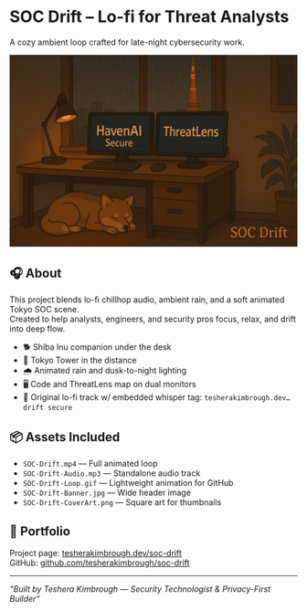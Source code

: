 # SOC Drift – Lo-fi for Threat Analysts

A cozy ambient loop crafted for late-night cybersecurity work.

![SOC Drift Banner](https://raw.githubusercontent.com/tesherakimbrough/soc-drift/main/soc-drift-banner.png)

## 🎧 About

This project blends lo-fi chillhop audio, ambient rain, and a soft animated Tokyo SOC scene.  
Created to help analysts, engineers, and security pros focus, relax, and drift into deep flow.

- 🐕 Shiba Inu companion under the desk  
- 🗼 Tokyo Tower in the distance  
- 🌧️ Animated rain and dusk-to-night lighting  
- 🖥️ Code and ThreatLens map on dual monitors  
- 🎵 Original lo-fi track w/ embedded whisper tag: `tesherakimbrough.dev… drift secure`

## 📦 Assets Included

- `SOC-Drift.mp4` — Full animated loop  
- `SOC-Drift-Audio.mp3` — Standalone audio track  
- `SOC-Drift-Loop.gif` — Lightweight animation for GitHub  
- `SOC-Drift-Banner.jpg` — Wide header image  
- `SOC-Drift-CoverArt.png` — Square art for thumbnails

## 🔗 Portfolio

Project page: [tesherakimbrough.dev/soc-drift](https://tesherakimbrough.dev/soc-drift)  
GitHub: [github.com/tesherakimbrough/soc-drift](https://github.com/tesherakimbrough/soc-drift)

---

_“Built by Teshera Kimbrough — Security Technologist & Privacy-First Builder”_

